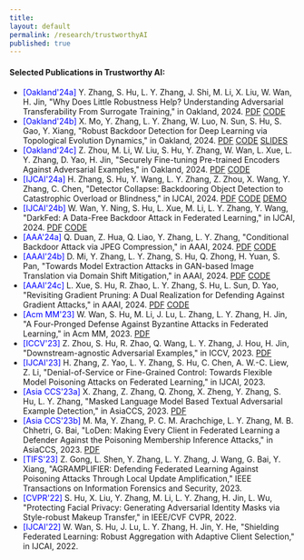 ```yaml
---
title:
layout: default
permalink: /research/trustworthyAI
published: true
---
```

<!--
## Edge Intelligence

Gartner's hype cycle for artificial intelligence (AI) 2021, shown in figure 1, places the edge AI at the peak of inflated expectation, leaving the innovation trigger phase in only 12 months. Moreover, the IBM Institute for Business Value claims that the expected return on investment in green edge computing amounts to 10% in 2022. According to Gartner, however, there will still be room for further investments in edge AI, because it will steadily reach the Plateau of Productivity within a maximum of 5 years. 
In fact, when talking about the computation of AI tasks at the edge of the network, the literature shows solutions that rely on well-known infrastructures that involve devices, edge, and cloud systems. 

![gartner-hype-cycle-ai-2021](../../assets/images/gartner-hype-cycle-ai-2021.png)
[Figure 1: The 4 Trends That Prevail on the Gartner Hype Cycle for AI, 2021](https://www.gartner.com/en/articles/the-4-trends-that-prevail-on-the-gartner-hype-cycle-for-ai-2021-)

### Communication, Coordination, Cooperation, and Collaboration


0.  Lorenzo Carnevale, Massimo Villari. "<i>A Nature-Inspired Coordination System to Decentralize Intelligence at the Disconnected Edge</i>". 2022 7th IEEE Cyber Science and Technology Congress (CyberSciTech), Falerna (CZ), Italy, September 2022 [[poster](https://drive.google.com/file/d/1mfqEl_vW5i_8IJl8kc6gmqlJYM0uF7Ng/view?usp=sharing)]
{: reversed="reversed"}
-->


#### Selected Publications in Trustworthy AI:  
- <span style="color:blue">[Oakland'24a]</span>  Y. Zhang, S. Hu, L. Y. Zhang, J. Shi, M. Li, X. Liu, W. Wan, H. Jin, "Why Does Little Robustness Help? Understanding Adversarial Transferability From Surrogate Training," in Oakland, 2024. [PDF](https://arxiv.org/abs/2307.07873) [CODE](https://github.com/CGCL-codes/TransferAttackSurrogates)
- <span style="color:blue">[Oakland'24b]</span>  X. Mo, Y. Zhang, L. Y. Zhang, W. Luo, N. Sun, S. Hu, S. Gao, Y. Xiang, "Robust Backdoor Detection for Deep Learning via Topological Evolution Dynamics," in Oakland, 2024. [PDF](https://arxiv.org/abs/2312.02673) [CODE](https://github.com/tedbackdoordefense/ted) [SLIDES]({{site.baseurl}}/assets/slides/ted.pdf)
- <span style="color:blue">[Oakland'24c]</span>  Z. Zhou, M. Li, W. Liu, S. Hu, Y. Zhang, W. Wan, L. Xue, L. Y. Zhang, D. Yao, H. Jin, "Securely Fine-tuning Pre-trained Encoders Against Adversarial Examples," in Oakland, 2024. [PDF](https://arxiv.org/abs/2403.10801) [CODE](https://github.com/CGCL-codes/Gen-AF)
- <span style="color:blue">[IJCAI'24a]</span>  H. Zhang, S. Hu, Y. Wang, L. Y. Zhang, Z. Zhou, X. Wang, Y. Zhang, C. Chen,  "Detector Collapse: Backdooring Object Detection to Catastrophic Overload or Blindness," in IJCAI, 2024. [PDF](https://arxiv.org/abs/2404.11357) [CODE]() [DEMO](https://object-detection-backdoor.github.io/demo/)
- <span style="color:blue">[IJCAI'24b]</span>  W. Wan, Y. Ning, S. Hu, L. Xue, M. Li, L. Y. Zhang, Y. Wang, "DarkFed: A Data-Free Backdoor Attack in Federated Learning," in IJCAI, 2024. [PDF](https://arxiv.org/pdf/2405.03299) [CODE]()
- <span style="color:blue">[AAA'24a]</span>  Q. Duan, Z. Hua, Q. Liao, Y. Zhang, L. Y. Zhang, "Conditional Backdoor Attack via JPEG Compression," in AAAI, 2024. [PDF](https://ojs.aaai.org/index.php/AAAI/article/view/29957) [CODE]()
- <span style="color:blue">[AAAI'24b]</span>  D. Mi, Y. Zhang, L. Y. Zhang, S. Hu, Q. Zhong, H. Yuan, S. Pan, "Towards Model Extraction Attacks in GAN-based Image Translation via Domain Shift Mitigation," in AAAI, 2024. [PDF]() [CODE]()
- <span style="color:blue">[AAAI'24c]</span>  L. Xue, S. Hu, R. Zhao, L. Y. Zhang, S. Hu, L. Sun, D. Yao, "Revisiting Gradient Pruning: A Dual Realization for Defending Against Gradient Attacks," in AAAI, 2024. [PDF](https://ojs.aaai.org/index.php/AAAI/article/view/29966) [CODE]()
- <span style="color:blue">[Acm MM'23]</span>  W. Wan, S. Hu, M. Li, J. Lu, L. Zhang, L. Y. Zhang, H. Jin, "A Four-Pronged Defense Against Byzantine Attacks in Federated Learning," in Acm MM, 2023. [PDF](https://arxiv.org/abs/2308.03331)
- <span style="color:blue">[ICCV'23]</span>  Z. Zhou, S. Hu, R. Zhao, Q. Wang, L. Y. Zhang, J. Hou, H. Jin, "Downstream-agnostic Adversarial Examples," in ICCV, 2023. [PDF](https://openaccess.thecvf.com/content/ICCV2023/html/Zhou_Downstream-agnostic_Adversarial_Examples_ICCV_2023_paper.html)
- <span style="color:blue">[IJCAI'23]</span>  H. Zhang, Z. Yao, L. Y. Zhang, S. Hu, C. Chen, A. W.-C. Liew, Z. Li, "Denial-of-Service or Fine-Grained Control: Towards Flexible Model Poisoning Attacks on Federated Learning," in IJCAI, 2023. 
- <span style="color:blue">[Asia CCS'23a]</span>  X. Zhang, Z. Zhang, Q. Zhong, X. Zheng,  Y. Zhang,  S. Hu, L. Y. Zhang, "Masked Language Model Based Textual Adversarial Example Detection," in AsiaCCS, 2023. [PDF](https://arxiv.org/pdf/2304.10783)
- <span style="color:blue">[Asia CCS'23b]</span>  M. Ma, Y. Zhang, P. C. M. Arachchige, L. Y. Zhang, M. B. Chhetri, G. Bai, "LoDen: Making Every Client in Federated Learning a Defender Against the Poisoning Membership Inference Attacks," in AsiaCCS, 2023. [PDF](https://dl.acm.org/doi/abs/10.1145/3579856.3590334?casa_token=qKHQIjFsOkEAAAAA:J8VWvI7iG7mnW0fii0U-WGcEc76IYhcfKJyBRI7veoOvKabrMcW6ZYrklEWP0DlxnfdcQDGDuCSJog)
- <span style="color:blue">[TIFS'23]</span>  Z. Gong, L. Shen, Y. Zhang, L. Y. Zhang, J. Wang, G. Bai, Y. Xiang, "AGRAMPLIFIER: Defending Federated Learning Against Poisoning Attacks Through Local Update Amplification," IEEE Transactions on Information Forensics and Security, 2023.
- <span style="color:blue">[CVPR'22]</span>  S. Hu, X. Liu, Y. Zhang, M. Li, L. Y. Zhang, H. Jin, L. Wu, "Protecting Facial Privacy: Generating Adversarial Identity Masks via Style-robust Makeup Transfer," in IEEE/CVF CVPR, 2022.
- <span style="color:blue">[IJCAI'22]</span>  W. Wan, S. Hu, J. Lu, L. Y. Zhang, H. Jin, Y. He, "Shielding Federated Learning: Robust Aggregation with Adaptive Client Selection," in IJCAI, 2022.

<!--
Given the critical importance of trust and transparency in AI technologies, addressing security and privacy challenges associated with AI deployment becomes paramount. My research in this area focuses on the following several key aspects: 
- Understanding and improving adversarial robustness <span style="color:blue"> [[Oakland'24a]({{site.baseurl}}/research/trustworthyAI)], [[Oakland'24c]({{site.baseurl}}/research/trustworthyAI)], [[ICCV'23]({{site.baseurl}}/research/trustworthyAI)], [[Asia CCS'23a]({{site.baseurl}}/research/trustworthyAI)], [[CVPR'22]({{site.baseurl}}/research/trustworthyAI)] </span>  
- Designing and defeating poisoning attacks <span style="color:blue"> [[IJCAI'24a]({{site.baseurl}}/research/trustworthyAI)], [[IJCAI'24b]({{site.baseurl}}/research/trustworthyAI)], [[AAAI'24a]({{site.baseurl}}/research/trsutworthyAI)], [[Oakland'24b]({{site.baseurl}}/research/trustworthyAI)], [[Acm MM'23]({{site.baseurl}}/research/trustworthyAI)], [[IJCAI'23]({{site.baseurl}}/research/trustworthyAI)], [[IJCAI'22]({{site.baseurl}}/research/trustworthyAI)] </span>  
- Preventing privacy and IP leakage <span style="color:blue"> [[AAAI'24b]({{site.baseurl}}/research/trustworthyAI)], [[AAAI'24c]({{site.baseurl}}/research/trustworthyAI)], [[Asia CCS'23b]({{site.baseurl}}/research/trustworthyAI)] </span>  
- Improving overall performance in the presence of adversaries <span style="color:blue"> [[TIFS'23]({{site.baseurl}}/research/trustworthyAI)] </span>  
-->